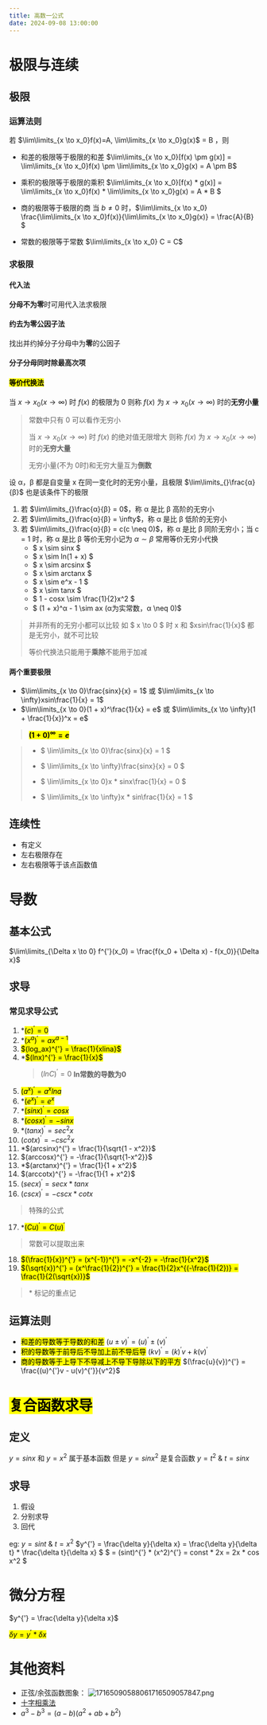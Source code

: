 ```yaml
---
title: 高数一公式
date: 2024-09-08 13:00:00
---
```

# 极限与连续
## 极限
### 运算法则
若 $\lim\limits_{x \to x_0}f(x)=A, \lim\limits_{x \to x_0}g(x)$ = B ，则

- 和差的极限等于极限的和差
  $\lim\limits_{x \to x_0}[f(x) \pm g(x)] = \lim\limits_{x \to x_0}f(x) \pm \lim\limits_{x \to x_0}g(x) = A \pm B$

- 乘积的极限等于极限的乘积
  $\lim\limits_{x \to x_0}[f(x) * g(x)] = \lim\limits_{x \to x_0}f(x) * \lim\limits_{x \to x_0}g(x) = A * B $
   
- 商的极限等于极限的商
  当 $b \neq 0$ 时，$\lim\limits_{x \to x_0} \frac{\lim\limits_{x \to x_0}f(x)}{\lim\limits_{x \to x_0}g(x)} = \frac{A}{B} $

- 常数的极限等于常数 $\lim\limits_{x \to x_0} C = C$

### 求极限
#### 代入法
**分母不为零**时可用代入法求极限

#### 约去为零公因子法
找出并约掉分子分母中为**零**的公因子

#### 分子分母同时除最高次项

#### <mark>等价代换法</mark>
当 $x \to x_0(x \to \infty)$ 时 $f(x)$ 的极限为 0 则称 $f(x)$ 为 $x \to x_0(x \to \infty)$ 时的**无穷小量** 
> 常数中只有 0 可以看作无穷小
> 
> 当 $x \to x_0(x \to \infty)$ 时 $f(x)$ 的绝对值无限增大 则称 $f(x)$ 为 $x \to x_0(x \to \infty)$ 时的**无穷大量** 
> 
> 无穷小量(不为 0时)和无穷大量互为**倒数**

设 α，β 都是自变量 x 在同一变化时的无穷小量，且极限 $\lim\limits_{}\frac{α}{β}$ 也是该条件下的极限
1) 若 $\lim\limits_{}\frac{α}{β} = 0$，称 α 是比 β 高阶的无穷小
2) 若 $\lim\limits_{}\frac{α}{β} = \infty$，称 α 是比 β 低阶的无穷小
3) 若 $\lim\limits_{}\frac{α}{β} = c(c \neq 0)$，称 α 是比 β 同阶无穷小；当 c = 1 时，称 α 是比 β 等价无穷小记为 $α \sim β$
   常用等价无穷小代换
   - $ x \sim sinx $
   - $ x \sim ln(1 + x) $
   - $ x \sim arcsinx $
   - $ x \sim arctanx $
   - $ x \sim e^x - 1 $
   - $ x \sim tanx $
   - $ 1 - cosx \sim \frac{1}{2}x^2 $
   - $ (1 + x)^α - 1 \sim ax (α为实常数，α \neq 0)$
> 并非所有的无穷小都可以比较 如 $ x \to 0 $ 时 x 和 $xsin\frac{1}{x}$ 都是无穷小，就不可比较
>
> 等价代换法只能用于**乘除**不能用于加减

#### 两个重要极限
- $\lim\limits_{x \to 0}\frac{sinx}{x} = 1$ 或 $\lim\limits_{x \to \infty}xsin\frac{1}{x} = 1$
- $\lim\limits_{x \to 0}(1 + x)^\frac{1}{x} = e$ 或 $\lim\limits_{x \to \infty}(1 + \frac{1}{x})^x = e$

> <mark>**$(1 + 0)^\infty = e$**</mark>

>
> - $ \lim\limits_{x \to 0}\frac{sinx}{x} = 1 $
>
> - $ \lim\limits_{x \to \infty}\frac{sinx}{x} = 0 $
>
> - $ \lim\limits_{x \to 0}x * sinx\frac{1}{x} = 0 $
>
> - $ \lim\limits_{x \to \infty}x * sin\frac{1}{x} = 1 $

## 连续性
- 有定义
- 左右极限存在
- 左右极限等于该点函数值

# 导数
## 基本公式
$\lim\limits_{\Delta x \to 0} f^{'}(x_0) = \frac{f(x_0 + \Delta x) - f(x_0)}{\Delta x}$
## 求导
### 常见求导公式

1. *<mark>$(c)^{'} = 0$</mark>
2. *<mark>$(x^a)^{'} = ax^{a-1}$</mark>
3. <mark>$(log_ax)^{'} = \frac{1}{xlina}$</mark>
4. *<mark>$(lnx)^{'} = \frac{1}{x}$</mark>
   > $(lnC)^{'} = 0$ **ln常数的导数为0**
5. <mark>$(a^x)^{'} = a^xlna$</mark>
6. *<mark>$(e^x)^{'} = e^x$</mark>
7. *<mark>$(sinx)^{'} = cosx$</mark>
8. *<mark>$(cosx)^{'} = -sinx$</mark>
9.  \*$(tanx)^{'} = sec^2x$
10. $(cotx)^{'} = -csc^2x$
11. \*$(arcsinx)^{'} = \frac{1}{\sqrt{1 - x^2}}$
12. $(arccosx)^{'} = -\frac{1}{\sqrt{1-x^2}}$
13. \*$(arctanx)^{'} = \frac{1}{1 + x^2}$
14. $(arccotx)^{'} = -\frac{1}{1 + x^2}$
15. $(secx)^{'} = secx * tanx$
16. $(cscx)^{'} = -cscx * cotx$
> 特殊的公式
17. \*<mark>$(Cu)^{'} = C(u)^{'}$</mark>
   > 常数可以提取出来
18.  <mark>$(\frac{1}{x})^{'} = (x^{-1})^{'} = -x^{-2} = -\frac{1}{x^2}$</mark>
19.  <mark>$(\sqrt{x})^{'} = (x^\frac{1}{2})^{'} = \frac{1}{2}x^{(-\frac{1}{2})} = \frac{1}{2(\sqrt{x})}$</mark>
> \* 标记的重点记
## 运算法则
- <mark>和差的导数等于导数的和差</mark>
  $(u \pm v)^{'} = (u)^{'} \pm (v)^{'}$
- <mark>积的导数等于前导后不导加上前不导后导</mark>
  $(kv)^{'} = (k)^{'}v + k(v)^{'}$
- <mark>商的导数等于上导下不导减上不导下导除以下的平方</mark>
  $(\frac{u}{v})^{'} = \frac{(u)^{'}v - u(v)^{'}}{v^2}$

# <mark>复合函数求导</mark>
## 定义
$y = sinx$ 和 $y=x^2$ 属于基本函数
但是 $y = sinx^2$ 是复合函数 $y = t^2$ & $t=sinx$
## 求导
1. 假设
2. 分别求导
3. 回代

eg:
$y = sin t$ & $t = x^2$
$y^{'} = \frac{\delta y}{\delta x} = \frac{\delta y}{\delta t} * \frac{\delta t}{\delta x} $
$ = (sint)^{'} * (x^2)^{'} = const * 2x = 2x * cos x^2 $

# 微分方程
$y^{'} = \frac{\delta y}{\delta x}$

<mark>$\delta y = y^{'} * \delta x$</mark>



# 其他资料

- 正弦/余弦函数图象：
  ![17165090588061716509057847.png](http://img.wanstu.cn/utools-tc/2024/524/17165090588061716509057847.png)
- [十字相乘法](https://zhuanlan.zhihu.com/p/440324474)
- $a^3-b^3 = (a - b)(a^2 + ab + b^2)$